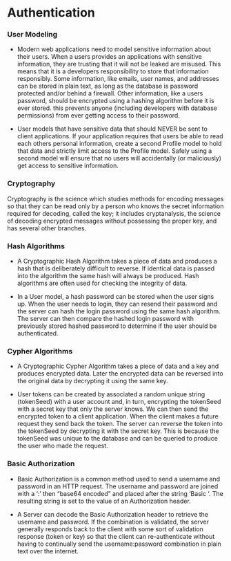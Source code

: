# Authentication

### User Modeling
- Modern web applications need to model sensitive information about their users. When a users provides an applications with sensitive information, they are trusting that it will not be leaked are misused. This means that it is a developers responsibility to store that information responsibly. Some information, like emails, user names, and addresses can be stored in plain text, as long as the database is password protected and/or behind a firewall. Other information, like a users password, should be encrypted using a hashing algorithm before it is ever stored. this prevents anyone (including developers with database permissions) from ever getting access to their password.

- User models that have sensitive data that should NEVER be sent to client applications. If your application requires that users be able to read each others personal information, create a second Profile model to hold that data and strictly limit access to the Profile model. Safely using a second model will ensure that no users will accidentally (or maliciously) get access to sensitive information.

### Cryptography
Cryptography is the science which studies methods for encoding messages so that they can be read only by a person who knows the secret information required for decoding, called the key; it includes cryptanalysis, the science of decoding encrypted messages without possessing the proper key, and has several other branches.

### Hash Algorithms
- A Cryptographic Hash Algorithm takes a piece of data and produces a hash that is deliberately difficult to reverse. If identical data is passed into the algorithm the same hash will always be produced. Hash algorithms are often used for checking the integrity of data.

- In a User model, a hash password can be stored when the user signs up. When the user needs to login, they can resend their password and the server can hash the login password using the same hash algorithm. The server can then compare the hashed login password with previously stored hashed password to determine if the user should be authenticated.

### Cypher Algorithms
- A Cryptographic Cypher Algorithm takes a piece of data and a key and produces encrypted data. Later the encrypted data can be reversed into the original data by decrypting it using the same key.

- User tokens can be created by associated a random unique string (tokenSeed) with a user account and, in turn, encrypting the tokenSeed with a secret key that only the server knows. We can then send the encrypted token to a client application. When the client makes a future request they send back the token. The server can reverse the token into the tokenSeed by decrypting it with the secret key. This is because the tokenSeed was unique to the database and can be queried to produce the user who made the request.

### Basic Authorization
- Basic Authorization is a common method used to send a username and password in an HTTP request. The username and password are joined with a ‘:’ then “base64 encoded” and placed after the string ‘Basic ‘. The resulting string is set to the value of an Authorization header.

- A Server can decode the Basic Authorization header to retrieve the username and password. If the combination is validated, the server generally responds back to the client with some sort of validation response (token or key) so that the client can re-authenticate without having to continually send the username:password combination in plain text over the internet.
